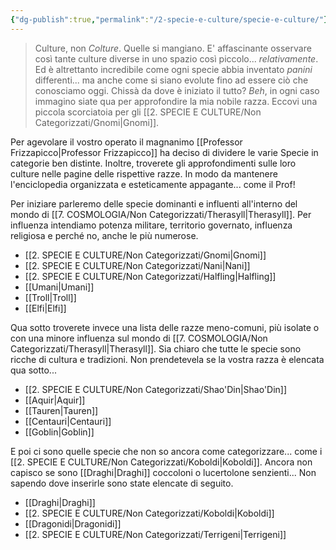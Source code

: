 ```yaml
---
{"dg-publish":true,"permalink":"/2-specie-e-culture/specie-e-culture/"}
---
```



> Culture, non *Colture*. Quelle si mangiano. E' affascinante osservare così tante culture diverse in uno spazio così piccolo... *relativamente*. Ed è altrettanto incredibile come ogni specie abbia inventato *panini* differenti... ma anche come si siano evolute fino ad essere ciò che conosciamo oggi. Chissà da dove è iniziato il tutto? 
> *Beh*, in ogni caso immagino siate qua per approfondire la mia nobile razza. Eccovi una piccola scorciatoia per gli [[2. SPECIE E CULTURE/Non Categorizzati/Gnomi\|Gnomi]]. 

Per agevolare il vostro operato il magnanimo [[Professor Frizzapicco\|Professor Frizzapicco]] ha deciso di dividere le varie Specie in categorie ben distinte. Inoltre, troverete gli approfondimenti sulle loro culture nelle pagine delle rispettive razze. In modo da mantenere l'enciclopedia organizzata e esteticamente appagante... come il Prof! 

Per iniziare parleremo delle specie dominanti e influenti all'interno del mondo di [[7. COSMOLOGIA/Non Categorizzati/Therasyll\|Therasyll]]. Per influenza intendiamo potenza militare, territorio governato, influenza religiosa e perché no, anche le più numerose.

- [[2. SPECIE E CULTURE/Non Categorizzati/Gnomi\|Gnomi]]
- [[2. SPECIE E CULTURE/Non Categorizzati/Nani\|Nani]]
- [[2. SPECIE E CULTURE/Non Categorizzati/Halfling\|Halfling]]
- [[Umani\|Umani]]
- [[Troll\|Troll]]
- [[Elfi\|Elfi]]

Qua sotto troverete invece una lista delle razze meno-comuni, più isolate o con una minore influenza sul mondo di [[7. COSMOLOGIA/Non Categorizzati/Therasyll\|Therasyll]]. Sia chiaro che tutte le specie sono ricche di cultura e tradizioni. Non prendetevela se la vostra razza è elencata qua sotto... 

- [[2. SPECIE E CULTURE/Non Categorizzati/Shao'Din\|Shao'Din]]
- [[Aquir\|Aquir]]
- [[Tauren\|Tauren]]
- [[Centauri\|Centauri]]
- [[Goblin\|Goblin]]

E poi ci sono quelle specie che non so ancora come categorizzare... come i [[2. SPECIE E CULTURE/Non Categorizzati/Koboldi\|Koboldi]]. Ancora non capisco se sono [[Draghi\|Draghi]] coccoloni o lucertolone senzienti... Non sapendo dove inserirle sono state elencate di seguito. 

- [[Draghi\|Draghi]] 
- [[2. SPECIE E CULTURE/Non Categorizzati/Koboldi\|Koboldi]]  
- [[Dragonidi\|Dragonidi]]
- [[2. SPECIE E CULTURE/Non Categorizzati/Terrigeni\|Terrigeni]]